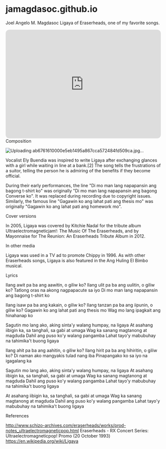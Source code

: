 # jamagdasoc.github.io
Joel Angelo M. Magdasoc
Ligaya of Eraserheads, one of my favorite songs.
<iframe style="border-radius:12px" src="https://open.spotify.com/embed/track/5Ro6MdZGgce4PEuaFCJYPq?utm_source=generator&theme=0" width="100%" height="352" frameBorder="0" allowfullscreen="" allow="autoplay; clipboard-write; encrypted-media; fullscreen; picture-in-picture" loading="lazy"></iframe>
Composition

![Uploading ab6761610000e5eb1495a867cca572484fd509ca.jpg…]()

Vocalist Ely Buendia was inspired to write Ligaya after exchanging glances with a girl while waiting in line at a bank.[2] The song tells the frustrations of a suitor, telling the person he is admiring of the benefits if they become official.

During their early performances, the line "Di mo man lang napapansin ang bagong t-shirt ko" was originally "Di mo man lang napapansin ang bagong Converse ko". It was replaced during recording due to copyright issues. Similarly, the famous line "Gagawin ko ang lahat pati ang thesis mo" was originally "Gagawin ko ang lahat pati ang homework mo".

Cover versions

In 2005, Ligaya was covered by Kitchie Nadal for the tribute album Ultraelectromagneticjam!: The Music Of The Eraserheads, and by Mayonnaise for The Reunion: An Eraserheads Tribute Album in 2012.

In other media

Ligaya was used in a TV ad to promote Chippy in 1996. As with other Eraserheads songs, Ligaya is also featured in the Ang Huling El Bimbo musical.

Lyrics

Ilang awit pa ba ang aawitin, o giliw ko?
Ilang ulit pa ba ang uulitin, o giliw ko?
Tatlong oras na akong nagpapacute sa iyo
Di mo man lang napapansin ang bagong t-shirt ko

Ilang isaw pa ba ang kakain, o giliw ko?
Ilang tanzan pa ba ang iipunin, o giliw ko?
Gagawin ko ang lahat pati ang thesis mo
Wag mo lang ipagkait ang hinahanap ko

Sagutin mo lang ako, aking sinta'y walang humpay, na ligaya
At asahang iibigin ka, sa tanghali, sa gabi at umaga
Wag ka sanang magtanong at magduda
Dahil ang puso ko'y walang pangamba
Lahat tayo'y mabubuhay na tahimika't buong ligaya

Ilang ahit pa ba ang aahitin, o giliw ko?
Ilang hirit pa ba ang hihiritin, o giliw ko?
Di naman ako mangyakis tulad nang iba
Pinapangako ko sa iyo na igagalang ka

Sagutin mo lang ako, aking sinta'y walang humpay, na ligaya
At asahang iibigin ka, sa tanghali, sa gabi at umaga
Wag ka sanang magtanong at magduda
Dahil ang puso ko'y walang pangamba
Lahat tayo'y mabubuhay na tahimika't buong ligaya

At asahang iibigin ka, sa tanghali, sa gabi at umaga
Wag ka sanang magtanong at magduda
Dahil ang puso ko'y walang pangamba
Lahat tayo'y mabubuhay na tahimika't buong ligaya

References

 http://www.schizo-archives.com/eraserheads/works/prod-notes_ultraelectromagneticpop.html
 Eraserheads - RX Concert Series: Ultraelectromagneticpop! Promo (20 October 1993)
 https://en.wikipedia.org/wiki/Ligaya
